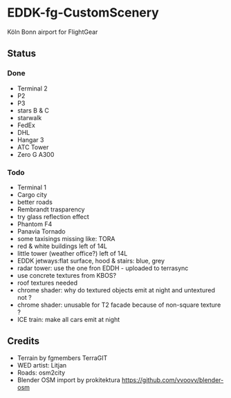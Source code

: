 # EDDK-fg-CustomScenery
Köln Bonn airport for FlightGear

## Status

### Done
* Terminal 2
* P2
* P3
* stars B & C
* starwalk
* FedEx
* DHL
* Hangar 3
* ATC Tower
* Zero G  A300

### Todo
* Terminal 1
* Cargo city
* better roads
* Rembrandt trasparency
* try glass reflection effect
* Phantom F4
* Panavia Tornado
* some taxisings missing like: TORA 
* red & white buildings left of 14L
* little tower (weather office?) left of 14L
* EDDK jetways:flat surface, hood & stairs: blue, grey
* radar tower: use the one fron EDDH - uploaded to terrasync
* use concrete textures from KBOS?
* roof textures needed
* chrome shader: why do textured objects emit at night and untextured not ?
* chrome shader: unusable for T2 facade because of non-square texture ?
* ICE train: make all cars emit at night

## Credits
* Terrain by fgmembers TerraGIT
* WED artist: Litjan
* Roads: osm2city
* Blender OSM import by prokitektura https://github.com/vvoovv/blender-osm

